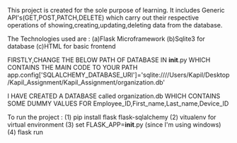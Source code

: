 This project is created for the sole purpose of learning.
It includes Generic API's(GET,POST,PATCH,DELETE) which carry out their respective operations of showing,creating,updating,deleting data from the database.

The Technologies used are : (a)Flask Microframework (b)Sqlite3 for database (c)HTML for basic frontend

FIRSTLY,CHANGE THE BELOW PATH OF DATABASE IN __init__.py WHICH CONTAINS THE MAIN CODE TO YOUR PATH app.config['SQLALCHEMY_DATABASE_URI']='sqlite:////Users/Kapil/Desktop/Kapil_Assignment/Kapil_Assignment/organization.db'

I HAVE CREATED A DATABASE called organization.db WHICH CONTAINS SOME DUMMY VALUES FOR Employee_ID,First_name,Last_name,Device_ID

To run the project : 
(1) pip install flask flask-sqlalchemy 
(2) vitualenv for virtual environment
(3) set FLASK_APP=__init__.py (since I'm using windows)
(4) flask run
